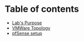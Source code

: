 # Table of contents

* [Lab's Purpose](README.md)
* [VMWare Topology](vmware-topology.md)
* [pfSense setup](pfsense-setup.md)
